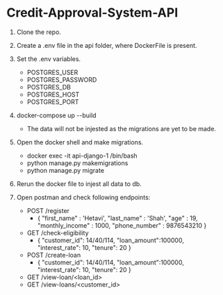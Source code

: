 # Credit-Approval-System-API

1. Clone the repo.

2. Create a .env file in the api folder, where DockerFile is present.

3. Set the .env variables.
    - POSTGRES_USER
    - POSTGRES_PASSWORD
    - POSTGRES_DB
    - POSTGRES_HOST
    - POSTGRES_PORT

4. docker-compose up --build
    - The data will not be injested as the migrations are yet to be made.

5. Open the docker shell and make migrations.
    - docker exec -it api-django-1  /bin/bash
    - python manage.py makemigrations
    - python manage.py migrate

6. Rerun the docker file to injest all data to db.

7. Open postman and check following endpoints:
    - POST /register
        - {
            "first_name" : 'Hetavi',
            "last_name" : 'Shah',
            "age" : 19,
            "monthly_income" : 1000,
            "phone_number" : 9876543210
        }
    - GET /check-eligibility
        - {
            "customer_id": 14/40/114,
            "loan_amount":100000,
            "interest_rate": 10,
            "tenure": 20
        }
    - POST /create-loan
        - {
            "customer_id": 14/40/114,
            "loan_amount":100000,
            "interest_rate": 10,
            "tenure": 20
        }
    - GET /view-loan/<loan_id>
    - GET /view-loans/<customer_id>